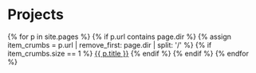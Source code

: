 # Projects

{% for p in site.pages %}
{% if p.url contains page.dir %}
{% assign item_crumbs = p.url | remove_first: page.dir | split: '/' %}
{% if item_crumbs.size == 1 %}
<a href="{{ p.url | relative_url }}" target="_blank">{{ p.title }}</a>
{% endif %}
{% endif %}
{% endfor %}
